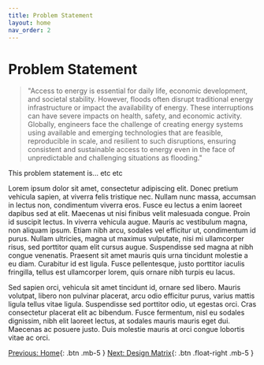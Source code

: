 ```yaml
---
title: Problem Statement
layout: home
nav_order: 2
---
```

# Problem Statement
> "Access to energy is essential for daily life, economic development, and societal stability. However, floods often disrupt traditional energy infrastructure or impact the availability of energy. These interruptions can have severe impacts on health, safety, and economic activity. Globally, engineers face the challenge of creating energy systems using available and emerging technologies that are feasible, reproducible in scale, and resilient to such disruptions, ensuring consistent and sustainable access to energy even in the face of unpredictable and challenging situations as flooding." 

This problem statement is... etc etc

Lorem ipsum dolor sit amet, consectetur adipiscing elit. Donec pretium vehicula sapien, at viverra felis tristique nec. Nullam nunc massa, accumsan in lectus non, condimentum viverra eros. Fusce eu lectus a enim laoreet dapibus sed at elit. Maecenas ut nisi finibus velit malesuada congue. Proin id suscipit lectus. In viverra vehicula augue. Mauris ac vestibulum magna, non aliquam ipsum. Etiam nibh arcu, sodales vel efficitur ut, condimentum id purus. Nullam ultricies, magna ut maximus vulputate, nisi mi ullamcorper risus, sed porttitor quam elit cursus augue. Suspendisse sed magna at nibh congue venenatis. Praesent sit amet mauris quis urna tincidunt molestie a eu diam. Curabitur id est ligula. Fusce pellentesque, justo porttitor iaculis fringilla, tellus est ullamcorper lorem, quis ornare nibh turpis eu lacus.

Sed sapien orci, vehicula sit amet tincidunt id, ornare sed libero. Mauris volutpat, libero non pulvinar placerat, arcu odio efficitur purus, varius mattis ligula tellus vitae ligula. Suspendisse sed porttitor odio, ut egestas orci. Cras consectetur placerat elit ac bibendum. Fusce fermentum, nisl eu sodales dignissim, nibh elit laoreet lectus, at sodales mauris mauris eget dui. Maecenas ac posuere justo. Duis molestie mauris at orci congue lobortis vitae ac orci. 

[Previous: Home](https://strongsand94191.github.io/project-site/){: .btn .mb-5 }
[Next: Design Matrix](https://strongsand94191.github.io/project-site/designmatrix.html){: .btn .float-right .mb-5 }
